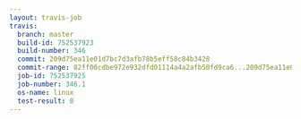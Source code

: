 ```yaml
---
layout: travis-job
travis:
  branch: master
  build-id: 752537923
  build-number: 346
  commit: 209d75ea11e01d7bc7d3afb78b5eff58c84b3428
  commit-range: 82ff00cdbe972e932dfd01114a4a2afb50fd9ca6...209d75ea11e01d7bc7d3afb78b5eff58c84b3428
  job-id: 752537925
  job-number: 346.1
  os-name: linux
  test-result: 0
---
```

